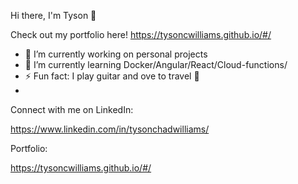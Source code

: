 Hi there, I'm Tyson 👋

Check out my portfolio here!
https://tysoncwilliams.github.io/#/

- 🔭 I’m currently working on personal projects
- 🌱 I’m currently learning Docker/Angular/React/Cloud-functions/
- ⚡ Fun fact: I play guitar and ove to travel 🤙 
- 
Connect with me on LinkedIn:

 https://www.linkedin.com/in/tysonchadwilliams/
 
 Portfolio: 
 
 https://tysoncwilliams.github.io/#/
 

<!--
**TysonCWilliams/TysonCWilliams** is a ✨ _special_ ✨ repository because its `README.md` (this file) appears on your GitHub profile.


-->
